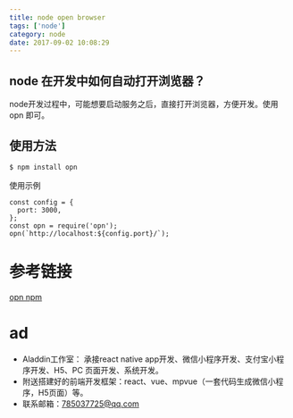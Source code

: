 ```yaml
---
title: node open browser
tags: ['node']
category: node
date: 2017-09-02 10:08:29
---
```


## node 在开发中如何自动打开浏览器？
node开发过程中，可能想要启动服务之后，直接打开浏览器，方便开发。使用 opn 即可。

## 使用方法
```js
$ npm install opn
```
使用示例

```node
const config = {
  port: 3000,
};
const opn = require('opn');
opn(`http://localhost:${config.port}/`);
```

# 参考链接
[opn npm](https://www.npmjs.com/package/opn)
# ad
- Aladdin工作室： 承接react native app开发、微信小程序开发、支付宝小程序开发、H5、PC 页面开发、系统开发。
- 附送搭建好的前端开发框架：react、vue、mpvue（一套代码生成微信小程序，H5页面）等。
- 联系邮箱：785037725@qq.com

